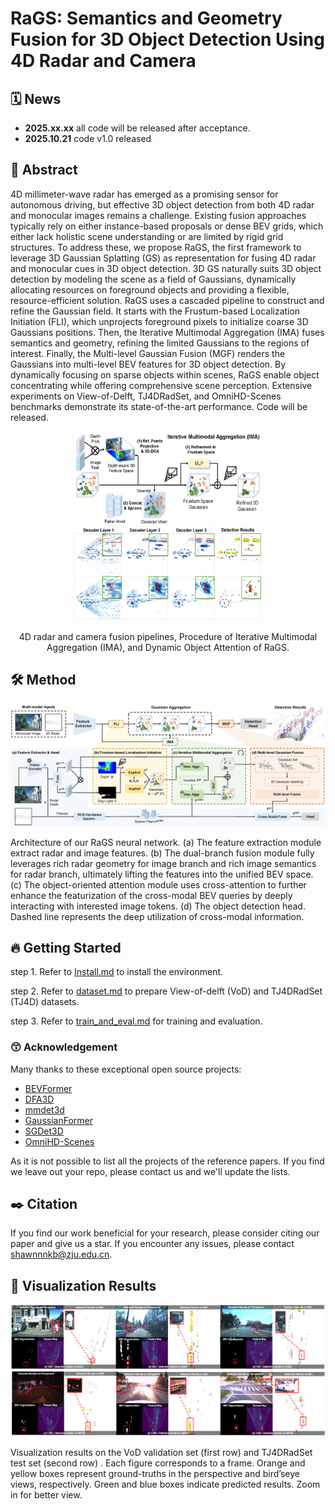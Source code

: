 # RaGS: Semantics and Geometry Fusion for 3D Object Detection Using 4D Radar and Camera

## 🗓️ News

- **2025.xx.xx** all code will be released after acceptance.
- **2025.10.21** code v1.0 released

## 📜 Abstract
 
4D millimeter-wave radar has emerged as a promising sensor for autonomous driving, but effective 3D object detection from both 4D radar and monocular images remains a challenge. Existing fusion approaches typically rely on either instance-based proposals or dense BEV grids, which either lack holistic scene understanding or are limited by rigid grid structures. To address these, we propose RaGS, the first framework to leverage 3D Gaussian Splatting (GS) as representation for fusing 4D radar and monocular cues in 3D object detection. 3D GS naturally suits 3D object detection by modeling the scene as a field of Gaussians, dynamically allocating resources on foreground objects and providing a flexible, resource-efficient solution. RaGS uses a cascaded pipeline to construct and refine the Gaussian field. It starts with the Frustum-based Localization Initiation (FLI), which unprojects foreground pixels to initialize coarse 3D Gaussians positions. Then, the Iterative Multimodal Aggregation (IMA) fuses semantics and geometry, refining the limited Gaussians to the regions of interest. Finally, the Multi-level Gaussian Fusion (MGF) renders the Gaussians into multi-level BEV features for 3D object detection. By dynamically focusing on sparse objects within scenes, RaGS enable object concentrating while offering comprehensive scene perception. Extensive experiments on View-of-Delft, TJ4DRadSet, and OmniHD-Scenes benchmarks demonstrate its state-of-the-art performance. Code will be released.

<p align="center">
  <img src="./docs/all_Figures/Fig2-refinement.png" width="300px" height="150px">
  <img src="./docs/all_Figures/Fig4-gaussian.png" width="300px" height="150px">
</p>
<p align="center"> 4D radar and camera fusion pipelines, Procedure of Iterative Multimodal Aggregation (IMA), and Dynamic Object Attention of RaGS.</p>

## 🛠️ Method

![overview](./docs/all_Figures/Fig1-framework.png)

Architecture of our RaGS neural network. (a) The feature extraction module extract radar and image features. (b) The dual-branch fusion module fully leverages rich radar geometry for image branch and rich image semantics for radar branch, ultimately lifting the features into the unified BEV space. (c) The object-oriented attention module uses cross-attention to further enhance the featurization of the cross-modal BEV queries by deeply interacting with interested image tokens. (d) The object detection head. Dashed line represents the deep utilization of cross-modal information.

## 🔥 Getting Started

step 1. Refer to [Install.md](./docs/Guidance/Install.md) to install the environment.

step 2. Refer to [dataset.md](./docs/Guidance/dataset.md) to prepare View-of-delft (VoD) and TJ4DRadSet (TJ4D) datasets.

step 3. Refer to [train_and_eval.md](./docs/Guidance/train_and_eval.md) for training and evaluation.

### 😙 Acknowledgement

Many thanks to these exceptional open source projects:
- [BEVFormer](https://github.com/fundamentalvision/BEVFormer)
- [DFA3D](https://github.com/IDEA-Research/3D-deformable-attention.git)
- [mmdet3d](https://github.com/open-mmlab/mmdetection3d)
- [GaussianFormer](https://github.com/huang-yh/GaussianFormer)
- [SGDet3D](https://github.com/shawnnnkb/SGDet3D)
- [OmniHD-Scenes](https://github.com/TJRadarLab/OmniHD-Scenes)

As it is not possible to list all the projects of the reference papers. If you find we leave out your repo, please contact us and we'll update the lists.

## ✒️ Citation

If you find our work beneficial for your research, please consider citing our paper and give us a star. If you encounter any issues, please contact shawnnnkb@zju.edu.cn.

## 🐸 Visualization Results

![View-of-Delft](./docs/all_Figures/Fig3-visualization.png)

Visualization results on the VoD validation set (first row) and TJ4DRadSet test set (second row) . Each figure corresponds to a frame. Orange and yellow boxes represent ground-truths in the perspective and bird’seye views, respectively. Green and blue boxes indicate predicted results. Zoom in for better view.
